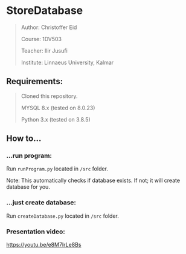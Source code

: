 # StoreDatabase

> Author: Christoffer Eid
>
> Course: 1DV503
>
> Teacher: Ilir Jusufi
>
> Institute: Linnaeus University, Kalmar

## Requirements:

> Cloned this repository.
>
> MYSQL 8.x (tested on 8.0.23)
>
> Python 3.x (tested on 3.8.5)

## How to...
### ...run program:
Run `runProgram.py` located in `/src` folder.

Note: This automatically checks if database exists. If not; it will create database for you. 

### ...just create database:
Run `createDatabase.py` located in `/src` folder.

### Presentation video:
https://youtu.be/e8M7IrLe8Bs
